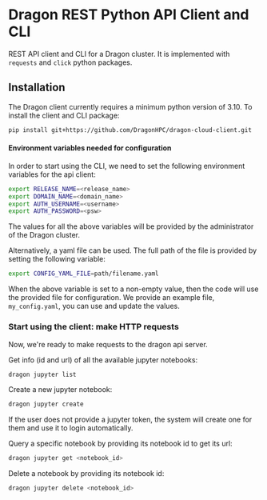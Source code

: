 # Dragon REST Python API Client and CLI


REST API client and CLI for a Dragon cluster. It is implemented with `requests` and
`click` python packages.


## Installation

The Dragon client currently requires a minimum python version of 3.10.
To install the client and CLI package:

```bash
pip install git+https://github.com/DragonHPC/dragon-cloud-client.git
```


#### Environment variables needed for configuration

In order to start using the CLI, we need to set the following environment variables for the api client:

```bash
export RELEASE_NAME=<release_name>
export DOMAIN_NAME=<domain_name>
export AUTH_USERNAME=<username>
export AUTH_PASSWORD=<psw>
```

The values for all the above variables will be provided by the administrator of the Dragon cluster.

Alternatively, a yaml file can be used. The full path of the file is provided by setting the following variable:

```bash
export CONFIG_YAML_FILE=path/filename.yaml
```

When the above variable is set to a non-empty value, then the code will use the provided file for configuration.
We provide an example file, `my_config.yaml`, you can use and update the values.


### Start using the client: make HTTP requests

Now, we're ready to make requests to the dragon api server.

Get info (id and url) of all the available jupyter notebooks:

```bash
dragon jupyter list
```

Create a new jupyter notebook:

```bash
dragon jupyter create
```

If the user does not provide a jupyter token, the system will create one for them and
use it to login automatically.

Query a specific notebook by providing its notebook id to get its url:

```bash
dragon jupyter get <notebook_id>
```

Delete a notebook by providing its notebook id:

```bash
dragon jupyter delete <notebook_id>
```

